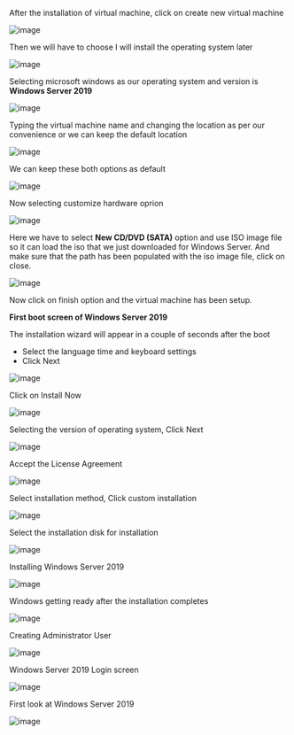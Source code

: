 
After the installation of virtual machine, click on create new virtual machine

![image](https://github.com/AlphaDeltaGamma/HomeLab-Active-Directory-/assets/92504746/f7dd1158-ca09-4aa0-b5d6-40eca7b27b72)

Then we will have to choose I will install the operating system later 

![image](https://github.com/AlphaDeltaGamma/HomeLab-Active-Directory-/assets/92504746/cfc79cd4-f923-48a2-b85f-0580bcb241d2)

Selecting microsoft windows as our operating system and version is **Windows Server 2019** 

![image](https://github.com/AlphaDeltaGamma/HomeLab-Active-Directory-/assets/92504746/7a98ff8a-4da1-4fe6-abaf-0138cbed077d)

Typing the virtual machine name and changing the location as per our convenience or we can keep the default location

![image](https://github.com/AlphaDeltaGamma/HomeLab-Active-Directory-/assets/92504746/3936ccf7-0afe-4242-9eb6-c784c985549f)

We can keep these both options as default 

![image](https://github.com/AlphaDeltaGamma/HomeLab-Active-Directory-/assets/92504746/989bee31-717e-42b9-b9aa-c50717129095)

Now selecting customize hardware oprion 

![image](https://github.com/AlphaDeltaGamma/HomeLab-Active-Directory-/assets/92504746/5425ae26-8fc3-4f6f-b519-c83d77dbd590)

Here we have to select **New CD/DVD (SATA)** option and use ISO image file so it can load the iso that we just downloaded for Windows Server. And make sure that the path has been populated with the iso image file, click on close.

![image](https://github.com/AlphaDeltaGamma/HomeLab-Active-Directory-/assets/92504746/44bedac4-dde0-493f-9511-d7300a2b618d)

Now click on finish option and the virtual machine has been setup.



**First boot screen of Windows Server 2019**

The installation wizard will appear in a couple of seconds after the boot
- Select the language time and keyboard settings
- Click Next

![image](https://github.com/AlphaDeltaGamma/HomeLab-Active-Directory-/assets/92504746/f5e84512-6ea0-45ac-9ec3-2f9147e91dfe)

Click on Install Now

![image](https://github.com/AlphaDeltaGamma/HomeLab-Active-Directory-/assets/92504746/ef413620-9e1a-406f-b4ef-b86aa06d7d69)

Selecting the version of operating system, Click Next

![image](https://github.com/AlphaDeltaGamma/HomeLab-Active-Directory-/assets/92504746/55695f83-2194-41a8-813d-b6a91c12f9af)

Accept the License Agreement

![image](https://github.com/AlphaDeltaGamma/HomeLab-Active-Directory-/assets/92504746/fd674aa2-ca61-4788-92aa-e889c522c15c)

Select installation method, Click custom installation

![image](https://github.com/AlphaDeltaGamma/HomeLab-Active-Directory-/assets/92504746/92c82ecb-e9ab-4078-b23a-e01affb8e5e2)

Select the installation disk for installation

![image](https://github.com/AlphaDeltaGamma/HomeLab-Active-Directory-/assets/92504746/6daad982-4411-4068-b29d-5c6a4e183501)

Installing Windows Server 2019

![image](https://github.com/AlphaDeltaGamma/HomeLab-Active-Directory-/assets/92504746/368dd672-3e9c-492d-b775-a1ae3d65234a)

Windows getting ready after the installation completes

![image](https://github.com/AlphaDeltaGamma/HomeLab-Active-Directory-/assets/92504746/6d3a0fbd-130d-4615-8b2f-5f4df1b28ad7)

Creating Administrator User

![image](https://github.com/AlphaDeltaGamma/HomeLab-Active-Directory-/assets/92504746/380a109b-2d4a-4dbd-9ed4-4cb6c6be0d66)

Windows Server 2019 Login screen

![image](https://github.com/AlphaDeltaGamma/HomeLab-Active-Directory-/assets/92504746/fb7b640c-5f02-4e23-a3bf-da6325deb86d)

First look at Windows Server 2019

![image](https://github.com/AlphaDeltaGamma/HomeLab-Active-Directory-/assets/92504746/875f7b07-0078-47a8-ba5c-cbe0e138b867)






